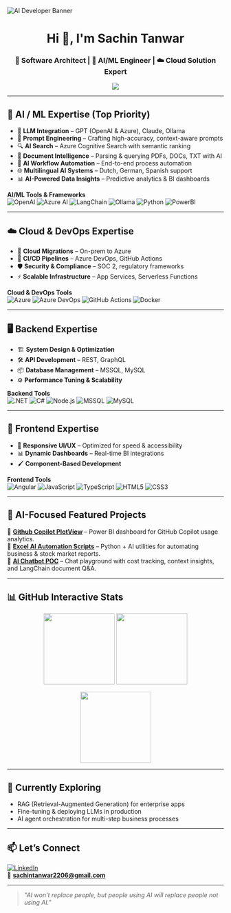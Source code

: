 <!-- Profile Banner -->
![AI Developer Banner](https://img.shields.io/badge/Building%20AI%20%26%20ML%20Solutions-%2300C853?style=for-the-badge&logo=brain&logoColor=white)

<h1 align="center">Hi 👋, I'm Sachin Tanwar</h1>
<h3 align="center">
🚀 Software Architect | 🤖 AI/ML Engineer | ☁️ Cloud Solution Expert
</h3>

<!-- Typing Effect -->
<p align="center">
  <img src="https://readme-typing-svg.herokuapp.com?size=22&center=true&vCenter=true&width=650&lines=I+Build+AI-Driven+Applications;Specialist+in+LLM+Integration+%26+Prompt+Engineering;Azure+AI%2C+OpenAI%2C+LangChain+Expert;Cloud+%26+DevOps+Automation;Delivering+Secure+%26+Scalable+Systems" />
</p>

---

## 🤖 AI / ML Expertise (Top Priority)
- 🧠 **LLM Integration** – GPT (OpenAI & Azure), Claude, Ollama  
- 📝 **Prompt Engineering** – Crafting high-accuracy, context-aware prompts  
- 🔍 **AI Search** – Azure Cognitive Search with semantic ranking  
- 📄 **Document Intelligence** – Parsing & querying PDFs, DOCs, TXT with AI  
- 🔄 **AI Workflow Automation** – End-to-end process automation  
- 🌐 **Multilingual AI Systems** – Dutch, German, Spanish support  
- 📊 **AI-Powered Data Insights** – Predictive analytics & BI dashboards  

**AI/ML Tools & Frameworks**  
![OpenAI](https://img.shields.io/badge/OpenAI-412991?logo=openai&logoColor=white)
![Azure AI](https://img.shields.io/badge/Azure%20AI-0078D4?logo=microsoft-azure&logoColor=white)
![LangChain](https://img.shields.io/badge/LangChain-000000?logo=chainlink&logoColor=white)
![Ollama](https://img.shields.io/badge/Ollama-000000?logo=llama&logoColor=white)
![Python](https://img.shields.io/badge/Python-3776AB?logo=python&logoColor=white)
![PowerBI](https://img.shields.io/badge/PowerBI-F2C811?logo=power-bi&logoColor=black)

---

## ☁️ Cloud & DevOps Expertise
- 🚀 **Cloud Migrations** – On-prem to Azure  
- 🔧 **CI/CD Pipelines** – Azure DevOps, GitHub Actions  
- 🛡 **Security & Compliance** – SOC 2, regulatory frameworks  
- ⚡ **Scalable Infrastructure** – App Services, Serverless Functions  

**Cloud & DevOps Tools**  
![Azure](https://img.shields.io/badge/Azure-0078D4?logo=microsoft-azure&logoColor=white)
![Azure DevOps](https://img.shields.io/badge/Azure%20DevOps-0078D7?logo=azure-devops&logoColor=white)
![GitHub Actions](https://img.shields.io/badge/GitHub%20Actions-2088FF?logo=github-actions&logoColor=white)
![Docker](https://img.shields.io/badge/Docker-2496ED?logo=docker&logoColor=white)

---

## 🖥 Backend Expertise
- 🏗 **System Design & Optimization**  
- 🛠 **API Development** – REST, GraphQL  
- 📦 **Database Management** – MSSQL, MySQL  
- ⚙ **Performance Tuning & Scalability**  

**Backend Tools**  
![.NET](https://img.shields.io/badge/.NET-512BD4?logo=dotnet&logoColor=white)
![C#](https://img.shields.io/badge/C%23-239120?logo=c-sharp&logoColor=white)
![Node.js](https://img.shields.io/badge/Node.js-339933?logo=node.js&logoColor=white)
![MSSQL](https://img.shields.io/badge/MSSQL-CC2927?logo=microsoft-sql-server&logoColor=white)
![MySQL](https://img.shields.io/badge/MySQL-4479A1?logo=mysql&logoColor=white)

---

## 🎨 Frontend Expertise
- 📱 **Responsive UI/UX** – Optimized for speed & accessibility  
- 📊 **Dynamic Dashboards** – Real-time BI integrations  
- 🖌 **Component-Based Development**  

**Frontend Tools**  
![Angular](https://img.shields.io/badge/Angular-DD0031?logo=angular&logoColor=white)
![JavaScript](https://img.shields.io/badge/JavaScript-F7DF1E?logo=javascript&logoColor=black)
![TypeScript](https://img.shields.io/badge/TypeScript-3178C6?logo=typescript&logoColor=white)
![HTML5](https://img.shields.io/badge/HTML5-E34F26?logo=html5&logoColor=white)
![CSS3](https://img.shields.io/badge/CSS3-1572B6?logo=css3&logoColor=white)

---

## 📌 AI-Focused Featured Projects
🔹 **[Github Copilot PlotView](https://github.com/sachintanwar2206/github-copilot-plotview)** – Power BI dashboard for GitHub Copilot usage analytics.  
🔹 **[Excel AI Automation Scripts](https://github.com/sachintanwar2206)** – Python + AI utilities for automating business & stock market reports.  
🔹 **[AI Chatbot POC](https://github.com/sachintanwar2206)** – Chat playground with cost tracking, context insights, and LangChain document Q&A.

---

## 📊 GitHub Interactive Stats
<p align="center">
  <img src="https://github-readme-stats.vercel.app/api?username=sachintanwar2206&show_icons=true&theme=radical" height="165" />
  <img src="https://github-readme-stats.vercel.app/api/top-langs/?username=sachintanwar2206&layout=compact&theme=radical" height="165" />
</p>

<p align="center">
  <img src="https://streak-stats.demolab.com?user=sachintanwar2206&theme=radical&hide_border=true" height="165" />
</p>

---

## 🌱 Currently Exploring
- RAG (Retrieval-Augmented Generation) for enterprise apps  
- Fine-tuning & deploying LLMs in production  
- AI agent orchestration for multi-step business processes  

---

## 📫 Let’s Connect
[![LinkedIn](https://img.shields.io/badge/LinkedIn-0A66C2?logo=linkedin&logoColor=white)](https://linkedin.com/in/sachintanwar2206)  
📧 **sachintanwar2206@gmail.com**

---
> _"AI won’t replace people, but people using AI will replace people not using AI."_
